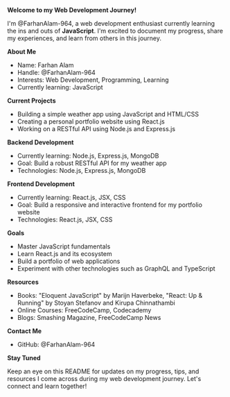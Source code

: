 **Welcome to my Web Development Journey!**

I'm @FarhanAlam-964, a web development enthusiast currently learning the ins and outs of **JavaScript**. I'm excited to document my progress, share my experiences, and learn from others in this journey.

**About Me**

* Name: Farhan Alam
* Handle: @FarhanAlam-964
* Interests: Web Development, Programming, Learning
* Currently learning: JavaScript

**Current Projects**

* Building a simple weather app using JavaScript and HTML/CSS
* Creating a personal portfolio website using React.js
* Working on a RESTful API using Node.js and Express.js

**Backend Development**

* Currently learning: Node.js, Express.js, MongoDB
* Goal: Build a robust RESTful API for my weather app
* Technologies: Node.js, Express.js, MongoDB

**Frontend Development**

* Currently learning: React.js, JSX, CSS
* Goal: Build a responsive and interactive frontend for my portfolio website
* Technologies: React.js, JSX, CSS

**Goals**

* Master JavaScript fundamentals
* Learn React.js and its ecosystem
* Build a portfolio of web applications
* Experiment with other technologies such as GraphQL and TypeScript

**Resources**

* Books: "Eloquent JavaScript" by Marijn Haverbeke, "React: Up & Running" by Stoyan Stefanov and Kirupa Chinnathambi
* Online Courses: FreeCodeCamp, Codecademy
* Blogs: Smashing Magazine, FreeCodeCamp News

**Contact Me**

* GitHub: @FarhanAlam-964

**Stay Tuned**

Keep an eye on this README for updates on my progress, tips, and resources I come across during my web development journey. Let's connect and learn together!
